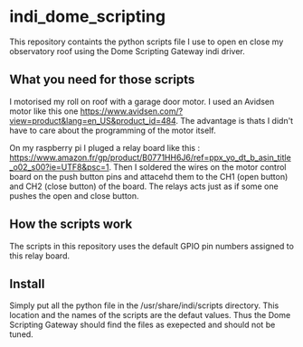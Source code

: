 # indi_dome_scripting

This repository containts the python scripts file I use to open en close my observatory roof using the Dome Scripting Gateway indi driver.


## What you need for those scripts
I motorised my roll on roof with a garage door motor. I used an Avidsen motor like this one https://www.avidsen.com/?view=product&lang=en_US&product_id=484. The advantage is thats I didn't have to care about the programming of the motor itself.

On my raspberry pi I pluged a relay board like this : https://www.amazon.fr/gp/product/B0771HH6J6/ref=ppx_yo_dt_b_asin_title_o02_s00?ie=UTF8&psc=1. Then I soldered the wires on the motor control board on the push button pins and attacehd them to the CH1 (open button) and CH2 (close button) of the board. The relays acts just as if some one pushes the open and close button.

## How the scripts work 
The scripts in this repository uses the default GPIO pin numbers assigned to this relay board. 

## Install

Simply put all the python file in the /usr/share/indi/scripts directory. This location and the names of the scripts are the defaut values. Thus the Dome Scripting Gateway should find the files as exepected and should not be tuned.
